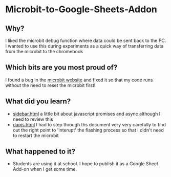 # Microbit-to-Google-Sheets-Addon

## Why?
I liked the microbit debug function where data could be sent back to the PC.  I wanted to use this during experiments as a quick way of transferring data from the microbit to the chromebook

## Which bits are you most proud of?
I found a bug in the [microbit website](https://makecode.microbit.org/#) and fixed it so that my code runs without the need to reset the microbit first!

## What did you learn?
* [sidebar.html](https://github.com/kierenholt/Microbit-to-Google-Sheets-Addon/blob/master/sidebar.html) a little bit about javascript promises and async although I need to review this
* [dapjs.html](https://github.com/kierenholt/Microbit-to-Google-Sheets-Addon/blob/master/dapjs.html) I had to step through ths document very very carefully to find out the right point to 'interupt' the flashing process so that I didn't need to restart the microbit 

## What happened to it?
* Students are using it at school. I hope to publish it as a Google Sheet Add-on when I get some time.
